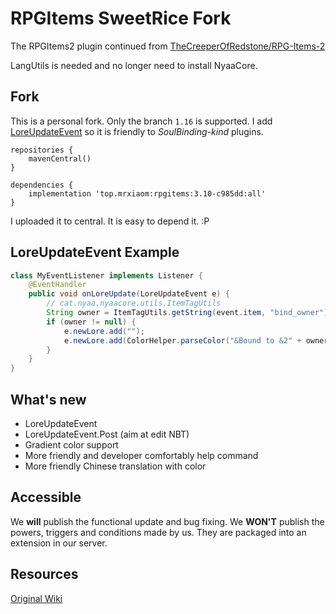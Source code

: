 # RPGItems SweetRice Fork

The RPGItems2 plugin continued from [TheCreeperOfRedstone/RPG-Items-2](https://github.com/TheCreeperOfRedstone/RPG-Items-2)

LangUtils is needed and no longer need to install NyaaCore.

## Fork

This is a personal fork. Only the branch `1.16` is supported. I add [LoreUpdateEvent](/src/main/java/think/rpgitems/event/LoreUpdateEvent.java) so it is friendly to *SoulBinding-kind* plugins. 
```grovvy
repositories {
    mavenCentral()
}

dependencies {
    implementation 'top.mrxiaom:rpgitems:3.10-c985dd:all'
}

```
I uploaded it to central. It is easy to depend it. :P

## LoreUpdateEvent Example

```java
class MyEventListener implements Listener {
    @EventHandler
    public void onLoreUpdate(LoreUpdateEvent e) {
        // cat.nyaa.nyaacore.utils.ItemTagUtils
        String owner = ItemTagUtils.getString(event.item, "bind_owner").orElse(null);
        if (owner != null) {
            e.newLore.add("");
            e.newLore.add(ColorHelper.parseColor("&Bound to &2" + owner));
        }
    }
}
```

## What's new 

* LoreUpdateEvent
* LoreUpdateEvent.Post (aim at edit NBT)
* Gradient color support
* More friendly and developer comfortably help command
* More friendly Chinese translation with color

## Accessible

We **will** publish the functional update and bug fixing. We **WON'T** publish the powers, triggers and conditions made by us. They are packaged into an extension in our server.

## Resources

[Original Wiki](https://nyaacat.github.io/RPGItems-wiki/#/)
